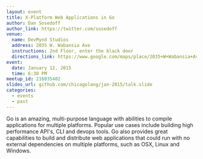 ```yaml
---
layout: event
title: X-Platform Web Applications in Go
author: Dan Sosedoff
author_link: https://twitter.com/sosedoff
venue:
  name: DevMynd Studios
  address: 2035 W. Wabansia Ave
  instructions: 2nd Floor, enter the black door
  directions_link: https://www.google.com/maps/place/2035+W+Wabansia+Ave,+Chicago,+IL+60647/@41.9120576,-87.6789658,17z
event:
  date: January 12, 2015
  time: 6:30 PM
meetup_id: 216035402
slides_url: github.com/chicagolang/jan-2015/talk.slide
categories:
  - events
  - past
---
```

Go is an amazing, multi-purpose language with abilities to compile applications 
for multiple platforms. Popular use cases include building high performance API's, 
CLI and devops tools. Go also provides great capabilities to build and distribute 
web applications that could run with no external dependencies on multiple platforms, 
such as OSX, Linux and Windows.
